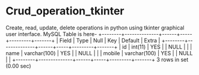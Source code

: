 # Crud_operation_tkinter
Create, read, update, delete operations in python using tkinter graphical user interface. 
MySQL Table is here-
+--------+--------------+------+-----+---------+-------+
| Field  | Type         | Null | Key | Default | Extra |
+--------+--------------+------+-----+---------+-------+
| id     | int(11)      | YES  |     | NULL    |       |
| name   | varchar(100) | YES  |     | NULL    |       |
| mobile | varchar(100) | YES  |     | NULL    |       |
+--------+--------------+------+-----+---------+-------+
3 rows in set (0.00 sec)
